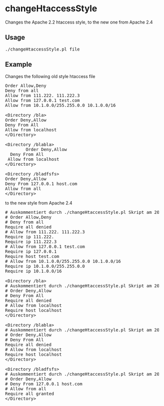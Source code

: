changeHtaccessStyle
===================

Changes the Apache 2.2 htaccess style, to the new one from Apache 2.4

<h2>Usage</h2>

<pre>
./changeHtaccessStyle.pl file
</pre>

<h2>Example</h2>

Changes the following old style htaccess file

<pre>
Order Allow,Deny
Deny from all
Allow from 111.222. 111.222.3
Allow from 127.0.0.1 test.com
Allow from 10.1.0.0/255.255.0.0 10.1.0.0/16

&lt;Directory /bla&gt;
Order Deny,Allow
Deny From All
Allow from localhost
&lt;/Directory&gt;

&lt;Directory /blabla&gt;
        Order Deny,Allow
  Deny From All
 Allow from localhost
&lt;/Directory&gt;

&lt;Directory /bladfsfs&gt;
Order Deny,Allow
Deny From 127.0.0.1 host.com
Allow from all
&lt;/Directory&gt;
</pre>

to the new style from Apache 2.4

<pre>
# Auskommentiert durch ./changeHtaccessStyle.pl Skript am 20.12.2012
# Order Allow,Deny
# Deny from all
Require all denied
# Allow from 111.222. 111.222.3
Require ip 111.222.
Require ip 111.222.3
# Allow from 127.0.0.1 test.com
Require ip 127.0.0.1
Require host test.com
# Allow from 10.1.0.0/255.255.0.0 10.1.0.0/16
Require ip 10.1.0.0/255.255.0.0
Require ip 10.1.0.0/16

&lt;Directory /bla&gt;
# Auskommentiert durch ./changeHtaccessStyle.pl Skript am 20.12.2012
# Order Deny,Allow
# Deny From All
Require all denied
# Allow from localhost
Require host localhost
&lt;/Directory&gt;

&lt;Directory /blabla&gt;
# Auskommentiert durch ./changeHtaccessStyle.pl Skript am 20.12.2012
# Order Deny,Allow
# Deny From All
Require all denied
# Allow from localhost
Require host localhost
&lt;/Directory&gt;

&lt;Directory /bladfsfs&gt;
# Auskommentiert durch ./changeHtaccessStyle.pl Skript am 20.12.2012
# Order Deny,Allow
# Deny From 127.0.0.1 host.com
# Allow from all
Require all granted
&lt;/Directory&gt;
</pre>
